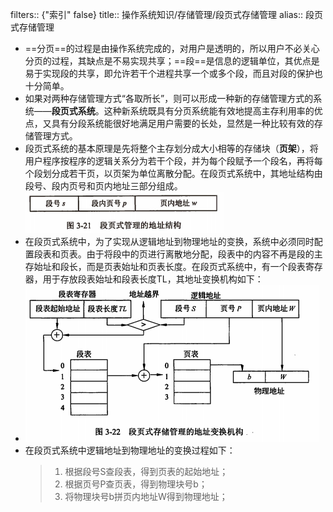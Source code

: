 filters:: {"索引" false}
title:: 操作系统知识/存储管理/段页式存储管理
alias:: 段页式存储管理

- ==分页==的过程是由操作系统完成的，对用户是透明的，所以用户不必关心分页的过程，其缺点是不易实现共享；==段==是信息的逻辑单位，其优点是易于实现段的共享，即允许若干个进程共享一个或多个段，而且对段的保护也十分简单。
- 如果对两种存储管理方式“各取所长”，则可以形成一种新的存储管理方式的系统——**段页式系统**。这种新系统既具有分页系统能有效地提高主存利用率的优点，又具有分段系统能很好地满足用户需要的长处，显然是一种比较有效的存储管理方式。
- 段页式系统的基本原理是先将整个主存划分成大小相等的存储块（**页架**），将用户程序按程序的逻辑关系分为若干个段，并为每个段赋予一个段名，再将每个段划分成若干页，以页架为单位离散分配。在段页式系统中，其地址结构由段号、段内页号和页内地址三部分组成。
  ![image.png](../assets/image_1648974610641_0.png)
- 在段页式系统中，为了实现从逻辑地址到物理地址的变换，系统中必须同时配置段表和页表。由于将段中的页进行离散地分配，段表中的内容不再是段的主存始址和段长，而是页表始址和页表长度。在段页式系统中，有一个段表寄存器，用于存放段表始址和段表长度TL，其地址变换机构如下：
- ![image.png](../assets/image_1648974724723_0.png)
- 在段页式系统中逻辑地址到物理地址的变换过程如下：
  > 1. 根据段号S查段表，得到页表的起始地址；
  > 2. 根据页号P查页表，得到物理块号b；
  > 3. 将物理块号b拼页内地址W得到物理地址；